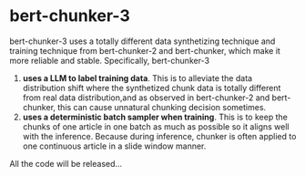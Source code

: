 # bert-chunker-3
bert-chunker-3 uses a totally different data synthetizing technique and training technique from bert-chunker-2 and bert-chunker, which make it more reliable and stable. Specifically, bert-chunker-3

1. **uses a LLM to label training data**. This is to alleviate the data distribution shift where the synthetized chunk data is totally different from real data distribution,and as observed in bert-chunker-2 and bert-chunker, this can cause unnatural chunking decision sometimes. 
2. **uses a deterministic batch sampler when training**. This is to keep the chunks of one article in one batch as much as possible so it aligns well with the inference. Because during inference, chunker is often applied to one continuous article in a slide window manner.

All the code will be released...
